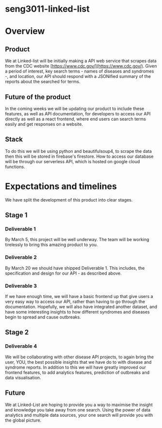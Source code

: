 # seng3011-linked-list

# Overview

## Product

We at Linked-list will be initially making a API web service that scrapes data from the CDC website [https://www.cdc.gov/](https://www.cdc.gov/). Given a period of interest, key search terms - names of diseases and syndromes -, and location, our API should respond with a JSONified summary of the reports about the searched for terms. 

## Future of the product

In the coming weeks we will be updating our product to include these features, as well as API documentation, for developers to access our API directly as well as a react frontend, where end users can search terms easily and get responses on a website. 

## Stack

To do this we will be using python and beautifulsoup4, to scrape the data then this will be stored in firebase's firestore. How to access our database will be through our serverless API, which is hosted on google cloud functions. 

# Expectations and timelines

We have split the development of this product into clear stages. 

## Stage 1

### Deliverable 1

By March 5, this project will be well underway. The team will be working tirelessly to bring this amazing product to you. 

### Deliverable 2

By March 20 we should have shipped Deliverable 1. This includes, the specification and design for our API - as described above. 

### Deliverable 3

If we have enough time, we will have a basic frontend up that give users a very easy way to access our API, rather than having to go through the documentation. Hopefully, we will also have integrated another dataset, and have some interesting insights to how different syndromes and diseases begin to spread and cause outbreaks. 

## Stage 2

### Deliverable 4

We will be collaborating with other disease API projects, to again bring the user, YOU, the best possible insights that we have do to with disease and syndrome reports. In addition to this we will have greatly improved our frontend features, to add analytics features, prediction of outbreaks and data visualisation. 

## Future

We at Linked-List are hoping to provide you a way to maximise the insight and knowledge you take away from one search. Using the power of data analytics and multiple data sources, your one search will provide you with the global picture.
